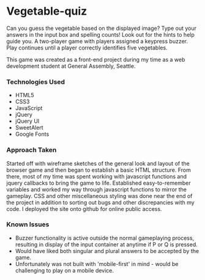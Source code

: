 # Vegetable-quiz

Can you guess the vegetable based on the displayed image? Type out your answers in the input box and spelling counts! Look out for the hints to help guide you.
A two-player game with players assigned a keypress buzzer. Play continues until a player correctly identifies five vegetables.

This game was created as a front-end project during my time as a web development student at General Assembly, Seattle.

### Technologies Used

* HTML5
* CSS3
* JavaScript
* jQuery
* jQuery UI
* SweetAlert
* Google Fonts

### Approach Taken

Started off with wireframe sketches of the general look and layout of the browser game and then began to establish a basic HTML structure. 
From there, most of my time was spent working with javascript functions and jquery callbacks to bring the game to life.
Established easy-to-remember variables and worked my way through javascript functions to mirror the gameplay. CSS and other miscellaneous 
styling was done near the end of the project in addition to sorting out bugs and other discrepancies with my code. 
I deployed the site onto github for online public access.

### Known Issues

* Buzzer functionality is active outside the normal gameplaying process, resulting in display of the input container at anytime if P or Q is pressed.
* Would have liked both singular and plural answers to be accepted by the game.
* Unfortunately was not built with 'mobile-first' in mind - would be challenging to play on a mobile device.
